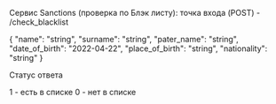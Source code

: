 <p>
Сервис Sanctions (проверка по Блэк листу): точка входа (POST) - /check_blacklist

{
  "name": "string",
  "surname": "string",
  "pater_name": "string",
  "date_of_birth": "2022-04-22",
  "place_of_birth": "string",
  "nationality": "string"
}

Статус ответа 

1 - есть в списке
0 - нет в списке

</p>